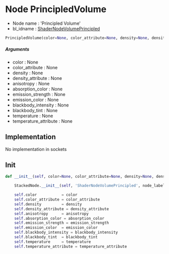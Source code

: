 # Node PrincipledVolume

- Node name : 'Principled Volume'
- bl_idname : [ShaderNodeVolumePrincipled](https://docs.blender.org/api/current/bpy.types.{bl_idname}.html)


``` python
PrincipledVolume(color=None, color_attribute=None, density=None, density_attribute=None, anisotropy=None, absorption_color=None, emission_strength=None, emission_color=None, blackbody_intensity=None, blackbody_tint=None, temperature=None, temperature_attribute=None, node_label=None, node_color=None)
```
##### Arguments

- color : None
- color_attribute : None
- density : None
- density_attribute : None
- anisotropy : None
- absorption_color : None
- emission_strength : None
- emission_color : None
- blackbody_intensity : None
- blackbody_tint : None
- temperature : None
- temperature_attribute : None

## Implementation

No implementation in sockets

## Init

``` python
def __init__(self, color=None, color_attribute=None, density=None, density_attribute=None, anisotropy=None, absorption_color=None, emission_strength=None, emission_color=None, blackbody_intensity=None, blackbody_tint=None, temperature=None, temperature_attribute=None, node_label=None, node_color=None):

    StackedNode.__init__(self, 'ShaderNodeVolumePrincipled', node_label=node_label, node_color=node_color)

    self.color           = color
    self.color_attribute = color_attribute
    self.density         = density
    self.density_attribute = density_attribute
    self.anisotropy      = anisotropy
    self.absorption_color = absorption_color
    self.emission_strength = emission_strength
    self.emission_color  = emission_color
    self.blackbody_intensity = blackbody_intensity
    self.blackbody_tint  = blackbody_tint
    self.temperature     = temperature
    self.temperature_attribute = temperature_attribute
```
